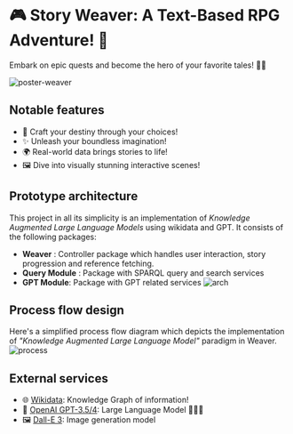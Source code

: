 # 🎮 Story Weaver: A Text-Based RPG Adventure! 📜
Embark on epic quests and become the hero of your favorite tales! 🦸‍♂️

![poster-weaver](https://github.com/knotseaborg/story-weaver/assets/24828420/9b039fea-f7dd-4a83-ac15-77735fb5344b)

## Notable features
* 📖 Craft your destiny through your choices!
* ✨ Unleash your boundless imagination!
* 🌍 Real-world data brings stories to life!
* 🖼️ Dive into visually stunning interactive scenes!

## Prototype architecture
This project in all its simplicity is an implementation of *Knowledge Augmented Large Language Models* using wikidata and GPT. It consists of the following packages:
* <b>Weaver</b> : Controller package which handles user interaction, story progression and reference fetching.
* <b>Query Module</b> : Package with SPARQL query and search services
* <b>GPT Module</b>: Package with GPT related services
![arch](https://github.com/knotseaborg/story-weaver/assets/24828420/c77f7ecc-a0b4-4ad8-a1fe-25acb9213526)

## Process flow design
Here's a simplified process flow diagram which depicts the implementation of *"Knowledge Augmented Large Language Model"* paradigm in Weaver.
![process](https://github.com/knotseaborg/story-weaver/assets/24828420/b17f6b07-ccba-4954-ab07-019276445d00)


## External services
* 🌐 <a href="https://www.wikidata.org/wiki/Wikidata:Main_Page">Wikidata</a>: Knowledge Graph of information!
* 🚀 <a href="https://openai.com/">OpenAI GPT-3.5/4</a>: Large Language Model 🧙‍♂️🔮
* 🖼️ <a href="https://openai.com/dall-e-3">Dall-E 3</a>: Image generation model

